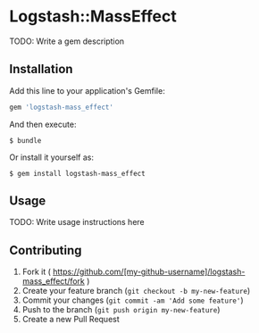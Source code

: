 # Logstash::MassEffect

TODO: Write a gem description

## Installation

Add this line to your application's Gemfile:

```ruby
gem 'logstash-mass_effect'
```

And then execute:

    $ bundle

Or install it yourself as:

    $ gem install logstash-mass_effect

## Usage

TODO: Write usage instructions here

## Contributing

1. Fork it ( https://github.com/[my-github-username]/logstash-mass_effect/fork )
2. Create your feature branch (`git checkout -b my-new-feature`)
3. Commit your changes (`git commit -am 'Add some feature'`)
4. Push to the branch (`git push origin my-new-feature`)
5. Create a new Pull Request
